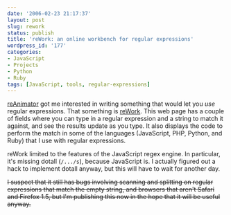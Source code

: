 ```yaml
---
date: '2006-02-23 21:17:37'
layout: post
slug: rework
status: publish
title: 'reWork: an online workbench for regular expressions'
wordpress_id: '177'
categories:
- JavaScript
- Projects
- Python
- Ruby
tags: [JavaScript, tools, regular-expressions]
---
```


[reAnimator](/tools/reanimator) got me interested in writing something that would let you *use* regular expressions.  That something is [reWork](/tools/rework).  This web page has a couple of fields where you can type in a regular expression and a string to match it against, and see the results update as you type.  It also displays the code to perform the match in some of the languages (JavaScript, PHP, Python, and Ruby) that I use with regular expressions.

<!-- more -->

reWork limited to the features of the JavaScript regex engine.  In particular, it's missing dotall (`/.../s`), because JavaScript is.  I actually figured out a hack to implement dotall anyway, but this will have to wait for another day.

<strike>I suspect that it still has bugs involving scanning and splitting on regular expressions that match the empty string, and browsers that aren't Safari and Firefox 1.5, but I'm publishing this now in the hope that it will be useful anyway.</strike>
